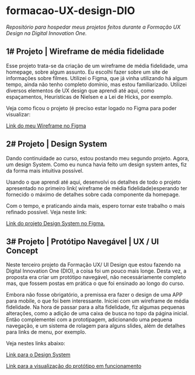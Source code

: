 # formacao-UX-design-DIO
<i>Repositório para hospedar meus projetos feitos durante a Formação UX Design na Digital Innovation One.</i>

<h2>1# Projeto | Wireframe de média fidelidade</h2>

<p>Esse projeto trata-se da criação de um wireframe de média fidelidade, uma homepage, sobre algum assunto. Eu escolhi fazer sobre um site de informações sobre filmes.
Utilizei o Figma, que já vinha utilizando há algum tempo, ainda não tenho completo domínio, mas estou familiarizado. Utilizei diversos elementos de UX design que aprendi até aqui, como 
espaçamentos, Heurísticas de Nielsen e a Lei de Hicks, por exemplo.

Veja como ficou o projeto (é preciso estar logado no Figma para poder visualizar:

<a href="https://www.figma.com/proto/tph4tjJeYgRHFaZFblHE8E/ux-dio-project?node-id=1-2&t=t2vSYc1NpFpTwYNQ-0&scaling=scale-down&page-id=0%3A1" target="_blank">
Link do meu Wireframe no Figma</a>

</p>
<h2>2# Projeto | Design System</h2>
<p> Dando continuidade ao curso, estou postando meu segundo projeto. Agora, um design System. Como eu nunca havia feito um design system antes, fiz da forma mais intuitiva possível.
</p>
<p>Usando o que aprendi até aqui, desenvolvi os detalhes de todo o projeto apresentado no primeiro link( wireframe de média fidelidade)esperando ter fornecido o máximo de detalhes sobre cada componente da homepage. </p>
<p> Com o tempo, e praticando ainda mais, espero tornar este trabalho o mais refinado possível.
Veja neste link:

  <a href="https://www.figma.com/design/tph4tjJeYgRHFaZFblHE8E/ux-dio-project?node-id=31-3&t=QU0DyXU4moPGQ1mm-0" target="_blank">Link do projeto Design System no Figma.</a>
</p>


<h2>3# Projeto | Protótipo Navegável | UX / UI Concept</h2>

<p>Neste terceiro projeto da Formação UX/ UI Design que estou fazendo na Digital Innovation One (DIO), a coisa foi um pouco mais longe. Desta vez, a proposta era criar um protótipo navegável, não necessáriamente completo mas, que fossem postas em prática o que foi ensinado ao longo do curso. </p>

<p>Embora não fosse obrigatório, a premissa era fazer o design de uma APP para mobile, o que foi bem interessante. Iniciei com um wireframe de média fidelidade. Na hora de passar para a alta fidelidade, fiz algumas pequenas alterações, como a adição de uma caixa de busca no topo da página inicial. Então complementei com a prototipagem, adicionando uma pequena navegação,
e um sistema de rolagem para alguns slides, além de detalhes para links de menu, por exemplo.</p>

Veja nestes links abaixo:

<a href="https://www.figma.com/design/6Z1tvu7kWm1EuJK2qQpNvG/Prot%C3%B3tipo-projeto-DIO?node-id=1-3&t=cHIddQ6OcgjJQMZU-0" target="_blank"> Link para o Design System</a>

<a href="https://www.figma.com/proto/6Z1tvu7kWm1EuJK2qQpNvG/Prot%C3%B3tipo-projeto-DIO?node-id=11-464&t=cHIddQ6OcgjJQMZU-0&scaling=scale-down&page-id=1%3A3&starting-point-node-id=11%3A464" target="_blank">Link para a visualização do protótipo em funcionamento</a> 
